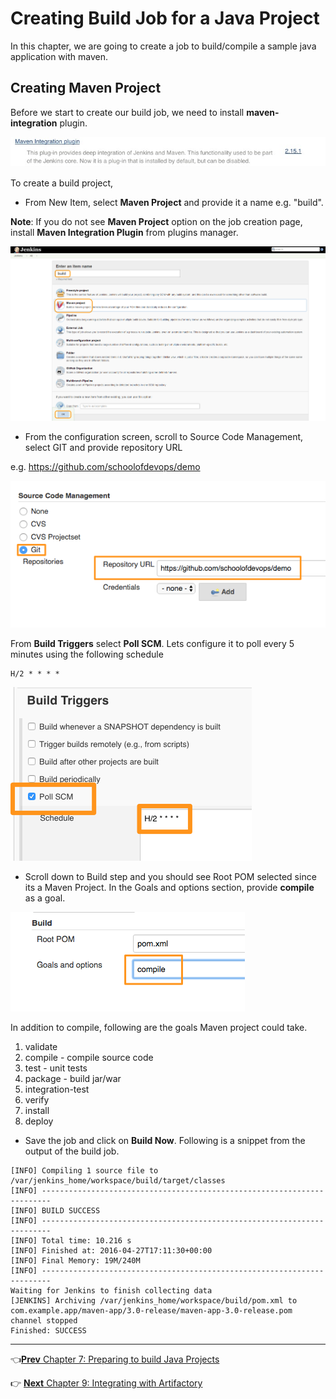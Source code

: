 # Creating  Build Job for a Java Project

In this chapter, we are going to create a job to build/compile a sample java application with maven.

## Creating Maven Project

Before we start to create our build job, we need to install **maven-integration** plugin.

![Maven Plugin](images/chap8/plugin.jpg)

To create a build project,

* From New Item, select **Maven Project** and provide it a name e.g. "build".

**Note**: If you do not see **Maven Project** option on the job creation page, install **Maven Integration Plugin** from plugins manager.



![Maven Project](images/chap8/maven_proj.png)

* From the configuration screen, scroll to Source Code Management, select GIT and provide repository URL

e.g. https://github.com/schoolofdevops/demo

![GIT SCM](images/chap8/scm_git.png)

From **Build Triggers** select **Poll SCM**. Lets configure it to poll every 5 minutes using the following schedule

```
H/2 * * * *
```

![Poll SCM](images/chap8/poll_scm.png)

* Scroll down to Build step and you should see Root POM selected since its a Maven Project. In the Goals and options section, provide **compile** as a goal.

![Poll SCM](images/chap8/goal_compile.png)

In addition to compile, following are the goals Maven project could take.

1. validate
2. compile - compile source code
3. test - unit tests
4. package - build jar/war
5. integration-test
6. verify
7. install
8. deploy

* Save the job and click on **Build Now**.  Following is a snippet from the output of the build job.

```
[INFO] Compiling 1 source file to /var/jenkins_home/workspace/build/target/classes
[INFO] ------------------------------------------------------------------------
[INFO] BUILD SUCCESS
[INFO] ------------------------------------------------------------------------
[INFO] Total time: 10.216 s
[INFO] Finished at: 2016-04-27T17:11:30+00:00
[INFO] Final Memory: 19M/240M
[INFO] ------------------------------------------------------------------------
Waiting for Jenkins to finish collecting data
[JENKINS] Archiving /var/jenkins_home/workspace/build/pom.xml to com.example.app/maven-app/3.0-release/maven-app-3.0-release.pom
channel stopped
Finished: SUCCESS
```

----
:point_left:[**Prev** Chapter 7: Preparing to build Java  Projects](https://github.com/schoolofdevops/learn-jenkins/blob/master/continuous-delivery/chapters/070_preparing_for_java_builds.md)

:point_right: [**Next** Chapter 9: Integrating with Artifactory](https://github.com/schoolofdevops/learn-jenkins/blob/master/continuous-delivery/chapters/090_resolving_libs_from_artifactory.md)
